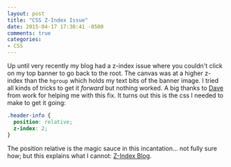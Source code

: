 ```yaml
---
layout: post
title: "CSS Z-Index Issue"
date: 2015-04-17 17:30:41 -0500
comments: true
categories: 
- CSS
---
```

Up until very recently my blog had a z-index issue where you couldn't click on
my top banner to go back to the root.  The canvas was at a higher z-index than
the `hgroup` which holds my text bits of the banner image.  I tried all kinds of
tricks to get it _forward_ but nothing worked.  A big thanks to 
[Dave](https://github.com/davidthesavage) from work for helping me with this
fix.  It turns out this is the css I needed to make to get it going:

``` css
.header-info {
  position: relative;
  z-index: 2;
}
```

The position relative is the magic sauce in this incantation... not fully sure
how; but this explains what I cannot: [Z-Index Blog](http://goo.gl/KSn1tK).
